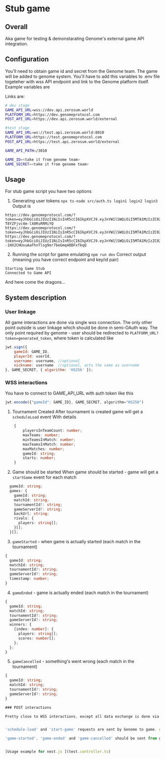 # Stub game 

## Overall
Aka game for testing & demonstarating Genome's external game API integration.

## Configuration
You'll need to obtain game id and secret from the Genome team. The game will be added to genome system. You'll have to add this variables to .env file togeteher with wss API endpoint and link to the Genome platform itself. Example variables are

Links are:
```bash
# dev stage
GAME_API_URL=wss://dev.api.zerosum.world
PLATFORM_URL=https://dev.genomeprotocol.com
POST_API_URL=https://dev.api.zerosum.world/external

#test stage
GAME_API_URL=ws://test.api.zerosum.world:8010
PLATFORM_URL=https://test.genomeprotocol.com
POST_API_URL=https://test.api.zerosum.world/external

GAME_API_PATH=/3010

GAME_ID=<take it from genome team>
GAME_SECRET=<take it from genome team>
```

## Usage
For stub game script you have two options

1. Generating user tokens 
`npx ts-node src/auth.ts login1 login2 login3`
Output is 
```
https://dev.genomeprotocol.com/?token=eyJhbGciOiJIUzI1NiIsInR5cCI6IkpXVCJ9.eyJnYW1lSWQiOiI5MTA1MzIzZC02YjYyLTQyYWYtODdiMi0zZmQyOTIyYmIzZjIiLCJwbGF5ZXJJZCI6ImxvZ2luMSIsImlhdCI6MTc0MjgyNDg0OH0.iMWQKwm8f_ygf6C47ZE9-T8YZFjvc4m-lX0RsRRMiYQ
https://dev.genomeprotocol.com/?token=eyJhbGciOiJIUzI1NiIsInR5cCI6IkpXVCJ9.eyJnYW1lSWQiOiI5MTA1MzIzZC02YjYyLTQyYWYtODdiMi0zZmQyOTIyYmIzZjIiLCJwbGF5ZXJJZCI6ImxvZ2luMiIsImlhdCI6MTc0MjgyNDg0OH0.JBXmk1seUwDUaKnv_4UerWXpvvwdMfMP31MS_PoGHuk
https://dev.genomeprotocol.com/?token=eyJhbGciOiJIUzI1NiIsInR5cCI6IkpXVCJ9.eyJnYW1lSWQiOiI5MTA1MzIzZC02YjYyLTQyYWYtODdiMi0zZmQyOTIyYmIzZjIiLCJwbGF5ZXJJZCI6ImxvZ2luMyIsImlhdCI6MTc0MjgyNDg0OH0.QW0i0--1HX2CHUxuAaFhnTlsg9er7beGmq48BFxfkqQ
```

2. Running the script for game emulating
`npm run dev`
Correct output (meaning you have correct endpoint and key/id pair)
```
Starting Game Stub
Connected to Game API
```
And here come the dragons...

## System description
### User linkage
All game interactions are done via single wss connection. The only other point outside is user linkage which should be done in semi-OAuth way. The only point required by genome - user should be redirected to `PLATFORM_URL?token=generated_token`, where token is calculated like

```js
jwt.sign({
    gameId: GAME_ID,
    playerId: userId,
    username: username, //optional
    nickname: username  //optional, acts the same as username
}, GAME_SECRET, { algorithm: 'HS256' });
```

### WSS interactions
You have to connect to GAME_API_URL with  auth token like this
```js
jwt.encode({"gameId": GAME_ID}, GAME_SECRET, algorithm="HS256")
```

1. Tournament Created
After tournament is created game will get a `scheduleLoad` event
With details
```ts
    {
        playersInTeamCount: number;
        maxTeams: number;
        minTeamsInMatch: number;
        maxTeamsInMatch: number;
        maxMatches: number;
        gameId: string;
        starts: number;
    }

```

2. Game should be started
When game should be started - game will get a `startGame` event for each match

```ts
  gameId: string;
  games: {
    gameId: string;
    matchId: string;
    tournamentId?: string;
    gameServerId?: string;    
    backUrl: string;
    rivals: {
      players: string[];
    }[];
  }[];

```
3. `gameStarted` - when game is actually started (each match in the tournament)

```ts
{
  gameId: string;
  matchId: string;
  tournamentId?: string;
  gameServerId?: string;
  timestamp: number;
}
```

4. `gameEnded` - game is actually ended (each match in the tournament)

```ts
{
  gameId: string;
  matchId: string;
  tournamentId?: string;
  gameServerId?: string;
  winners: {
    [index: number]: {
      players: string[];
      scores: number[];
    };
  };
}

```
5. `gameCancelled` - something's went wrong  (each match in the tournament)

```ts
{
  gameId: string;
  matchId: string;
  tournamentId?: string;
  gameServerId?: string;
}

### POST interactions

Pretty close to WSS interactions, except all data exchange is done via POST HTTP requests. All requests should be done / checked with Bearer Authorization header, token should be generated the same way like WSS interactions. Data types sent are the same as for WSS interactions.


'schedule-load' and 'start-game' requests are sent by Genome to game. Also, game base url should be given to Genome team.

'game-started', 'game-ended' and 'game-cancelled' should be sent from game to Genome with the POST_API_URL as a base url for requests


[Usage example for nest.js ](test.controller.ts)

